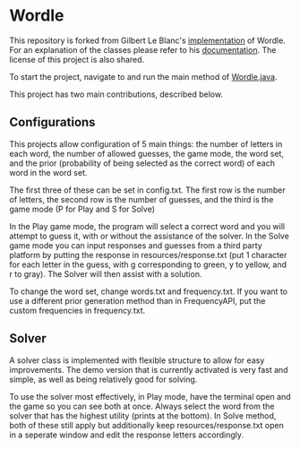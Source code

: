 # Wordle

This repository is forked from Gilbert Le Blanc's
[implementation](https://github.com/ggleblanc2/wordle) of Wordle. For an
explanation of the classes please refer to his
[documentation](https://github.com/ggleblanc2/wordle/blob/main/README.md).
The
license of this project is also shared.

To start the project, navigate to and run the main method of [Wordle.java](https://github.com/ahanbm/wordle-solver/blob/main/com.ggl.wordle/src/Wordle.java).

This project has two main contributions, described below.

## Configurations

This projects allow configuration of 5 main things: the number of letters in
each word, the number of allowed guesses, the game mode, the word set, and
the prior (probability of being selected as the correct word) of each word
in the word set.

The first three of these can be set in config.txt. The first row is the
number of letters, the second row is the number of guesses, and the third is
the game mode (P for Play and S for Solve)

In the Play game mode, the program will select a correct word and you will
attempt to guess it, with or without the assistance of the solver. In the Solve
game mode you can input responses and guesses from a third party platform by
putting the response in resources/response.txt (put 1 character for each letter
in the guess, with g corresponding to green, y to yellow, and r to gray). The
Solver will then assist with a solution.

To change the word set, change words.txt and frequency.txt. If you want to use
a different prior generation method than in FrequencyAPI, put the custom
frequencies in frequency.txt.

## Solver

A solver class is implemented with flexible structure to allow for easy
improvements. The demo version that is currently activated is very fast and
simple, as well as being relatively good for solving.

To use the solver most effectively, in Play mode, have the terminal open and
the game so you can see both at once. Always select the word from the solver
that has the highest utility (prints at the bottom). In Solve method, both of
these still apply but additionally keep resources/response.txt open in a
seperate window and edit the response letters accordingly.
